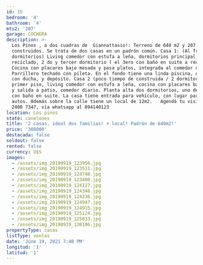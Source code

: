 ```yaml
---
id: 15
bedroom: '4'
bathroom: '4'
mts2: '207'
garage: COCHERA
description: >-
  Los Pinos , a dos cuadras de  Giannattasio!: Terreno de 640 m2 y 207 m2
  construidos. Se trata de dos casas en un padrón común. Casa 1: (Al frente / 3
  dormitorios) Living comedor con estufa a leña, dormitorios principal, baño
  reciclado, 2 do y tercer dormitorio ( el 3ero con baño en suite a reciclar).
  Cocina con placares bajo mesada y pasa platos, integrada al comedor diario.
  Parrillero techado con pileta. En el fondo tiene una linda piscina, otro baño
  con ducha, y depósito. Casa 2 (poco tiempo de construida / 2 dormitorios): En
  primer piso, living comedor con estufa a leña, cocina con placares bajo mesada
  y salida a patio, comedor diario. Planta alta dos dormitorios, uno de ellos
  con baño en suite. La casa tiene entrada para vehículo, con lugar para 3
  autos. Además sobre la calle tiene un local de 12m2.   Agendá tu visita al
  2400 7347, vía whatsapp al 094140123
location: Los pinos
state: canelones
title: '2 casas, ideal dos familias! + local! Padrón de 640m2!'
price: '308000'
destacada: false
soldout: false
rented: false
currency: U$S
images:
  - /assets/img_20190919_123956.jpg
  - /assets/img_20190919_123511.jpg
  - /assets/img_20190919_124748.jpg
  - /assets/img_20190919_123400.jpg
  - /assets/img_20190919_124127.jpg
  - /assets/img_20190919_124348.jpg
  - /assets/img_20190919_124236.jpg
  - /assets/img_20190919_124947.jpg
  - /assets/img_20190919_124915.jpg
  - /assets/img_20190919_125124.jpg
  - /assets/img_20190919_125033.jpg
  - /assets/img_20190919_130106.jpg
propertyType: casas
listType: ventas
date: 'June 19, 2021 7:40 PM'
longitud: '1'
latitud: '1'
---
```


